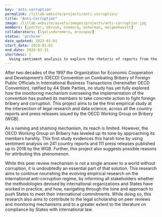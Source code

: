```yaml
---
key: 'anti-corruption'
permalink: /litlab-website/projects/anti-corruption/
title: "Anti-Corruption"
image: /litlab-website/assets/images/projects/anti-corruption.jpg
members: [jporter, ebrush, nnomura, asherman, malgeehewitt]
collaborators: [lgalindoromero, mrozopaz]
status: 'archive'
date_updated: 2023-01-01
start_date: 2019-01-01
end_date: 2020-03-31
shortdesc: |
  Using sentiment analysis to explore the rhetoric of reports from the OECD Working Group on Bribery
---
```


After two decades of the 1997 the Organization for Economic Cooperation and Development’s (OECD) Convention on Combating Bribery of Foreign Public Officials in International Business Transactions (hereinafter OECD Convention), ratified by 44 State Parties, no study has yet fully explored how the monitoring mechanism overseeing the implementation of the convention has pushed its members to take concrete action to fight foreign bribery and corruption. This project aims to be the first empirical study at the intersection of legal research and data science, across all the country reports and press releases issued by the OECD Working Group on Bribery (WGB).

As a naming and shaming mechanism, its reach is limited. However, the OECD Working Group on Bribery has leveled up its tone by approaching its members harshly. This first study evidences this harsh tone by using sentiment analysis on 241 country reports and 111 press releases published up to 2018 by the WGB.  Further, this project also suggests possible reasons for attributing this phenomenon.

While this peer review mechanism is not a single answer to a world without corruption, it is undoubtedly an essential part of that solution. This research aims to continue nourishing the evolving empirical research on the international anti-corruption regime, by informing all stakeholders whether the methodologies devised by international organizations and States have worked in practice, and how, navigating through the tone and approach to push States to meet their international commitments. While doing so, this research also aims to contribute to the legal scholarship on peer reviews and monitoring mechanisms and to a greater extent to the literature on compliance by States with international law.
